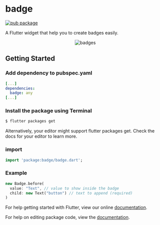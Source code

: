 # badge

[![pub package](https://img.shields.io/pub/v/badge.svg)](https://pub.dartlang.org/packages/badge)

A Flutter widget that help you to create badges easily.

<p align="center">
  <img src="https://i.imgur.com/qMObRQc.png" alt="badges" style="margin:auto">
</p>

## Getting Started

### Add dependency to pubspec.yaml

```yaml
[...]
dependencies:
  badge: any
[...]
```

### Install the package using Terminal

```bash
$ flutter packages get
```

Alternatively, your editor might support flutter packages get. Check the docs for your editor to learn more.

### import

```dart
import 'package:badge/badge.dart';
```

### Example

```dart
new Badge.before(
  value: "Text", // value to show inside the badge
  child: new Text("button") // text to append (required)
)
```

For help getting started with Flutter, view our online [documentation](https://flutter.io/).

For help on editing package code, view the [documentation](https://flutter.io/developing-packages/).
